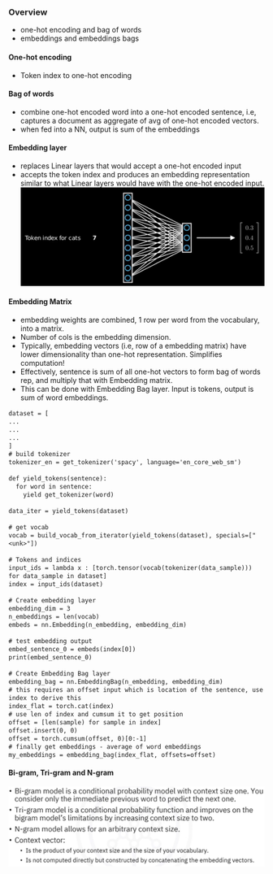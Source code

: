 ### Overview
- one-hot encoding and bag of words
- embeddings and embeddings bags

#### One-hot encoding
- Token index to one-hot encoding

#### Bag of words
- combine one-hot encoded word into a one-hot encoded sentence, i.e, captures a document as aggregate of avg of one-hot encoded vectors.
- when fed into a NN, output is sum of the embeddings

#### Embedding layer
- replaces Linear layers that would accept a one-hot encoded input
- accepts the token index and produces an embedding representation similar to what Linear layers would have with the one-hot encoded input.
![Embedding Matrix Example](./imgs/embedding_matrix.png)

#### Embedding Matrix
- embedding weights are combined, 1 row per word from the vocabulary, into a matrix.
- Number of cols is the embedding dimension.
- Typically, embedding vectors (i.e, row of a embedding matrix) have lower dimensionality than one-hot representation. Simplifies computation!
- Effectively, sentence is sum of all one-hot vectors to form bag of words rep, and multiply that with Embedding matrix.
- This can be done with Embedding Bag layer. Input is tokens, output is sum of word embeddings.

```
dataset = [
...
...
...
]
# build tokenizer
tokenizer_en = get_tokenizer('spacy', language='en_core_web_sm')

def yield_tokens(sentence):
  for word in sentence:
    yield get_tokenizer(word)

data_iter = yield_tokens(dataset)

# get vocab
vocab = build_vocab_from_iterator(yield_tokens(dataset), specials=["<unk>"])

# Tokens and indices
input_ids = lambda x : [torch.tensor(vocab(tokenizer(data_sample))) for data_sample in dataset]
index = input_ids(dataset)

# Create embedding layer
embedding_dim = 3
n_embeddings = len(vocab)
embeds = nn.Embedding(n_embedding, embedding_dim)

# test embedding output
embed_sentence_0 = embeds(index[0])
print(embed_sentence_0)

# Create Embedding Bag layer
embedding_bag = nn.EmbeddingBag(n_embedding, embedding_dim)
# this requires an offset input which is location of the sentence, use index to derive this
index_flat = torch.cat(index)
# use len of index and cumsum it to get position
offset = [len(sample) for sample in index]
offset.insert(0, 0)
offset = torch.cumsum(offset, 0)[0:-1]
# finally get embeddings - average of word embeddings
my_embeddings = embedding_bag(index_flat, offsets=offset)
```

#### Bi-gram, Tri-gram and N-gram
![n-gram overview](./imgs/n_gram.png)
